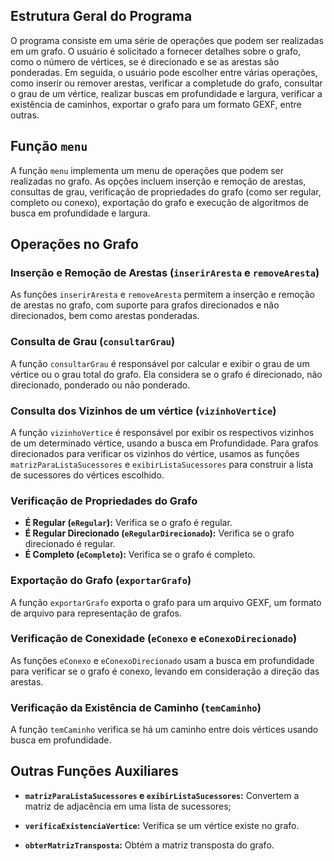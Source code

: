 ## Estrutura Geral do Programa

O programa consiste em uma série de operações que podem ser realizadas em um grafo. O usuário é solicitado a fornecer detalhes sobre o grafo, como o número de vértices, se é direcionado e se as arestas são ponderadas. Em seguida, o usuário pode escolher entre várias operações, como inserir ou remover arestas, verificar a completude do grafo, consultar o grau de um vértice, realizar buscas em profundidade e largura, verificar a existência de caminhos, exportar o grafo para um formato GEXF, entre outras.

## Função `menu`

A função `menu` implementa um menu de operações que podem ser realizadas no grafo. As opções incluem inserção e remoção de arestas, consultas de grau, verificação de propriedades do grafo (como ser regular, completo ou conexo), exportação do grafo e execução de algoritmos de busca em profundidade e largura.

## Operações no Grafo

### Inserção e Remoção de Arestas (`inserirAresta` e `removeAresta`)

As funções `inserirAresta` e `removeAresta` permitem a inserção e remoção de arestas no grafo, com suporte para grafos direcionados e não direcionados, bem como arestas ponderadas.

### Consulta de Grau (`consultarGrau`)

A função `consultarGrau` é responsável por calcular e exibir o grau de um vértice ou o grau total do grafo. Ela considera se o grafo é direcionado, não direcionado, ponderado ou não ponderado.

### Consulta dos Vizinhos de um vértice (`vizinhoVertice`)

A função `vizinhoVertice` é responsável por exibir os respectivos vizinhos de um determinado vértice, usando a busca em Profundidade. Para grafos direcionados para verificar os vizinhos do vértice, usamos as funções `matrizParaListaSucessores` e `exibirListaSucessores` para construir a lista de sucessores do vértices escolhido.

### Verificação de Propriedades do Grafo

- **É Regular (`eRegular`):** Verifica se o grafo é regular.
- **É Regular Direcionado (`eRegularDirecionado`):** Verifica se o grafo direcionado é regular.
- **É Completo (`eCompleto`):** Verifica se o grafo é completo.

### Exportação do Grafo (`exportarGrafo`)

A função `exportarGrafo` exporta o grafo para um arquivo GEXF, um formato de arquivo para representação de grafos.

### Verificação de Conexidade (`eConexo` e `eConexoDirecionado`)

As funções `eConexo` e `eConexoDirecionado` usam a busca em profundidade para verificar se o grafo é conexo, levando em consideração a direção das arestas.

### Verificação da Existência de Caminho (`temCaminho`)

A função `temCaminho` verifica se há um caminho entre dois vértices usando busca em profundidade.

## Outras Funções Auxiliares

- **`matrizParaListaSucessores` e `exibirListaSucessores`:** Convertem a matriz de adjacência em uma lista de sucessores;

- **`verificaExistenciaVertice`:** Verifica se um vértice existe no grafo.

- **`obterMatrizTransposta`:** Obtém a matriz transposta do grafo.
